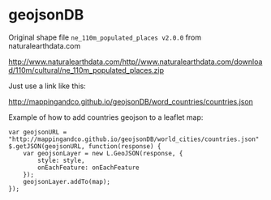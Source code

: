 # geojsonDB

Original shape file ```ne_110m_populated_places v2.0.0``` from naturalearthdata.com

http://www.naturalearthdata.com/http//www.naturalearthdata.com/download/110m/cultural/ne_110m_populated_places.zip

Just use a link like this:

http://mappingandco.github.io/geojsonDB/word_countries/countries.json


Example of how to add countries geojson to a leaflet map:

```
var geojsonURL = "http://mappingandco.github.io/geojsonDB/world_cities/countries.json"
$.getJSON(geojsonURL, function(response) {
    var geojsonLayer = new L.GeoJSON(response, {
        style: style,
        onEachFeature: onEachFeature
    });
    geojsonLayer.addTo(map);    
});